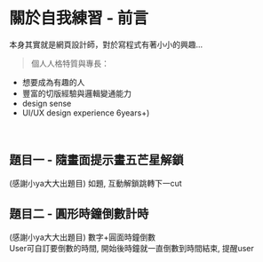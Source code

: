 # 關於自我練習 - 前言

本身其實就是網頁設計師，對於寫程式有著小小的興趣...

> 個人人格特質與專長：
- 想要成為有趣的人
- 豐富的切版經驗與邏輯變通能力
- design sense 
- UI/UX design experience 6years+)

<br>

## 題目一 - 隨畫面提示畫五芒星解鎖

(感謝小ya大大出題目)
如題, 互動解鎖跳轉下一cut

## 題目二 - 圓形時鐘倒數計時

(感謝小ya大大出題目)
數字+圓面時鐘倒數<br>
User可自訂要倒數的時間, 開始後時鐘就一直倒數到時間結束, 提醒user